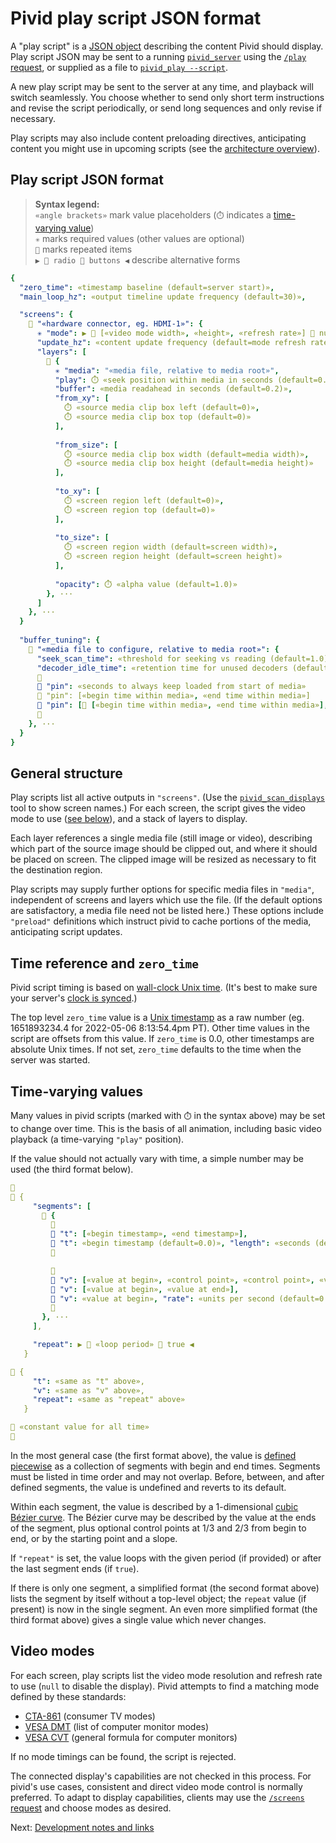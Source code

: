 # Pivid play script JSON format

A "play script" is a [JSON object](https://www.json.org/json-en.html)
describing the content Pivid should display. Play script JSON may be sent to a
running [`pivid_server`](running.md#pivid_server) using the
[`/play` request](protocol.md#play-post---set-play-script-to-control-video-output),
or supplied as a file to [`pivid_play --script`](running.md#pivid_play).

A new play script may be sent to the server at any time, and playback will
switch seamlessly. You choose whether to send only short term instructions
and revise the script periodically, or send long sequences and only revise
if necessary.

Play scripts may also include content preloading directives, anticipating
content you might use in upcoming scripts (see the
[architecture overview](architecture.md)).

## Play script JSON format

> **Syntax legend:**  \
> `«angle brackets»` mark value placeholders (`⏱️` indicates a
> [time-varying value](#time-varying-values))  \
> `✳️` marks required values (other values are optional)  \
> `🔁` marks repeated items  \
> `▶️ 🔘 radio 🔘 buttons ◀️` describe alternative forms

```yaml
{
  "zero_time": «timestamp baseline (default=server start)»,
  "main_loop_hz": «output timeline update frequency (default=30)»,

  "screens": {
    🔁 "«hardware connector, eg. HDMI-1»": {
      ✳️ "mode": ▶️ 🔘 [«video mode width», «height», «refresh rate»] 🔘 null ◀️,
      "update_hz": «content update frequency (default=mode refresh rate)», 
      "layers": [
        🔁 {
          ✳️ "media": "«media file, relative to media root»",
          "play": ⏱️ «seek position within media in seconds (default=0.0)», 
          "buffer": «media readahead in seconds (default=0.2)», 
          "from_xy": [
            ⏱️ «source media clip box left (default=0)»,
            ⏱️ «source media clip box top (default=0)»
          ],
                
          "from_size": [
            ⏱️ «source media clip box width (default=media width)»,
            ⏱️ «source media clip box height (default=media height)»
          ],
                
          "to_xy": [
            ⏱️ «screen region left (default=0)»,
            ⏱️ «screen region top (default=0)»
          ],
                
          "to_size": [
            ⏱️ «screen region width (default=screen width)»,
            ⏱️ «screen region height (default=screen height)»
          ],
                
          "opacity": ⏱️ «alpha value (default=1.0)» 
        }, ···
      ]
    }, ···
  }
  
  "buffer_tuning": {
    🔁 "«media file to configure, relative to media root»": {
      "seek_scan_time": «threshold for seeking vs reading (default=1.0)», 
      "decoder_idle_time": «retention time for unused decoders (default=1.0)», 
      🔽
      🔘 "pin": «seconds to always keep loaded from start of media»
      🔘 "pin": [«begin time within media», «end time within media»]
      🔘 "pin": [🔁 [«begin time within media», «end time within media»], ···]
      🔼
    }, ···
  }
}
```

## General structure

Play scripts list all active outputs in `"screens"`.
(Use the [`pivid_scan_displays`](running.md#other-tools) tool to show
screen names.) For each screen, the script gives the video mode to use
([see below](#video-modes)), and a stack of layers to display.

Each layer references a single media file (still image or video), describing
which part of the source image should be clipped out, and where it should be
placed on screen. The clipped image will be resized as necessary to fit the
destination region.

Play scripts may supply further options for specific media files in
`"media"`, independent of screens and layers which use the file. (If the
default options are satisfactory, a media file need not be listed here.)
These options include `"preload"` definitions which instruct pivid to
cache portions of the media, anticipating script updates.

## Time reference and `zero_time`

Pivid script timing is based on
[wall-clock Unix time](https://en.wikipedia.org/wiki/Unix_time).
(It's best to make sure your server's
[clock is synced](https://dayne.broderson.org/2020/03/12/the_time_is_now.html).)

The top level `zero_time` value is a
[Unix timestamp](https://www.unixtimestamp.com/) as a raw number
(eg. 1651893234.4 for 2022-05-06 8:13:54.4pm PT). Other time values in
the script are offsets from this value. If `zero_time` is 0.0, other
timestamps are absolute Unix times. If not set, `zero_time` defaults to the
time when the server was started.

## Time-varying values

Many values in pivid scripts (marked with `⏱️` in the syntax above)
may be set to change over time. This is the basis of all animation,
including basic video playback (a time-varying `"play"` position).

If the value should not actually vary with time, a simple number may
be used (the third format below).

```yaml
🔽
🔘 {
     "segments": [
       🔁 {
         🔽
         🔘 "t": [«begin timestamp», «end timestamp»],
         🔘 "t": «begin timestamp (default=0.0)», "length": «seconds (default=infinite)»,
         🔼

         🔽
         🔘 "v": [«value at begin», «control point», «control point», «value at end»],
         🔘 "v": [«value at begin», «value at end»],
         🔘 "v": «value at begin», "rate": «units per second (default=0.0)»,
         🔼
       }, ···
     ],

     "repeat": ▶️ 🔘 «loop period» 🔘 true ◀️
   }

🔘 {
     "t": «same as "t" above»,
     "v": «same as "v" above»,
     "repeat": «same as "repeat" above»
   }

🔘 «constant value for all time»
🔼
```

In the most general case (the first format above), the value is
[defined piecewise](https://en.wikipedia.org/wiki/Piecewise) as
a collection of segments with begin and end times. Segments must be
listed in time order and may not overlap. Before, between, and after defined
segments, the value is undefined and reverts to its default.

Within each segment, the value is described by a 1-dimensional
[cubic Bézier curve](https://en.wikipedia.org/wiki/B%C3%A9zier_curve#Cubic_B%C3%A9zier_curves).
The Bézier curve may be described by the value at the ends of the segment, plus
optional control points at 1/3 and 2/3 from begin to end,
or by the starting point and a slope.

If `"repeat"` is set, the value loops with the given period (if provided)
or after the last segment ends (if `true`).

If there is only one segment, a simplified format (the second format above)
lists the segment by itself without a top-level object; the `repeat` value
(if present) is now in the single segment. An even more simplified format
(the third format above) gives a single value which never changes.

## Video modes

For each screen, play scripts list the video mode resolution and refresh
rate to use (`null` to disable the display). Pivid attempts to find a matching
mode defined by these standards:

* [CTA-861](https://www.cta.tech/Resources/i3-Magazine/i3-Issues/2019/November-December/cta-861-ctas-most-popular-standard)
(consumer TV modes)
* [VESA DMT](https://vesa.org/vesa-standards/) (list of computer monitor modes)
* [VESA CVT](https://en.wikipedia.org/wiki/Coordinated_Video_Timings)
(general formula for computer monitors)

If no mode timings can be found, the script is rejected.

The connected display's capabilities are not checked in this process.
For pivid's use cases, consistent and direct video mode control is normally
preferred. To adapt to display capabilities, clients may use the
[`/screens` request](protocol.md#screens-get---list-video-connectors-and-detected-monitors) and choose modes as desired.

Next: [Development notes and links](notes.md)
